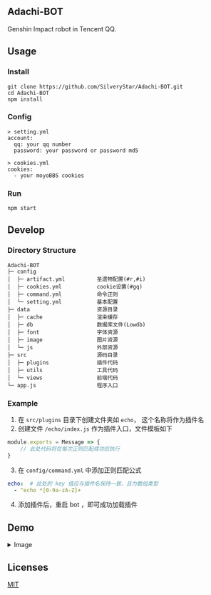 ## Adachi-BOT
Genshin Impact robot in Tencent QQ.

## Usage
### Install
```
git clone https://github.com/SilveryStar/Adachi-BOT.git
cd Adachi-BOT
npm install
```
### Config
```
> setting.yml
account:
  qq: your qq number
  password: your password or password md5
  
> cookies.yml
cookies:
  - your moyoBBS cookies
```

### Run
```
npm start
```

## Develop
### Directory Structure
```
Adachi-BOT
├─ config
│  ├─ artifact.yml          圣遗物配置(#r,#i)
│  ├─ cookies.yml           cookie设置(#gq)
│  ├─ command.yml           命令正则
│  └─ setting.yml           基本配置
├─ data                     资源目录
│  ├─ cache                 渲染缓存
│  ├─ db                    数据库文件(Lowdb)
│  ├─ font                  字体资源
│  ├─ image                 图片资源
│  └─ js                    外部资源
├─ src                      源码目录
│  ├─ plugins               插件代码
│  ├─ utils                 工具代码
│  └─ views                 前端代码
└─ app.js                   程序入口
```

### Example
1. 在 `src/plugins` 目录下创建文件夹如 `echo`， 这个名称将作为插件名
2. 创建文件 `/echo/index.js` 作为插件入口，文件模板如下
```js
module.exports = Message => {
    // 此处代码将在每次正则匹配成功后执行
}
```
3. 在 `config/command.yml` 中添加正则匹配公式
```yaml
echo:  # 此处的 key 值应与插件名保持一致，且为数组类型
  - ^echo *[0-9a-zA-Z]+
```
4. 添加插件后，重启 bot ，即可成功加载插件

## Demo
<details>
<summary>Image</summary>

### 生成玩家信息卡片
<div align="center">
  <img src="https://img.imgdb.cn/item/604b95fc5aedab222cf45948.png" alt="ERROR">
</div>

### 生成玩家角色背包
<div align="center">
  <img src="https://img.imgdb.cn/item/604b95fc5aedab222cf4594b.png" alt="ERROR">
</div>

### 生成角色信息卡片
<div align="center">
  <img src="https://img.imgdb.cn/item/604b98205aedab222cf566bb.png" alt="ERROR">
  <img src="https://img.imgdb.cn/item/604b98205aedab222cf566b4.png" alt="ERROR">
  <img src="https://img.imgdb.cn/item/604b98205aedab222cf566b7.png" alt="ERROR">
  <img src="https://img.imgdb.cn/item/604b98205aedab222cf566c4.png" alt="ERROR">
  <img src="https://img.imgdb.cn/item/604b98205aedab222cf566c0.png" alt="ERROR">
  <img src="https://img.imgdb.cn/item/604b98555aedab222cf580c6.png" alt="ERROR">
</div>

### 随机圣遗物功能
<div align="center">
  <img src="https://img.imgdb.cn/item/604b95fc5aedab222cf45953.png" alt="ERROR">
  <img src="https://img.imgdb.cn/item/604b95fc5aedab222cf4594e.jpg" alt="ERROR">
</div>
</details>

## Licenses
[MIT](https://github.com/SilveryStar/Adachi-BOT/blob/master/LICENSE)